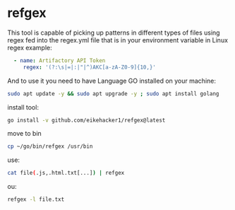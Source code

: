 # refgex
This tool is capable of picking up patterns in different types of files using regex fed into the regex.yml file that is in your environment variable in Linux
regex example:
```yaml
  - name: Artifactory API Token
     regex: '(?:\s|=|:|"|^)AKC[a-zA-Z0-9]{10,}'
```
And to use it you need to have Language GO installed on your machine:
```bash
sudo apt update -y && sudo apt upgrade -y ; sudo apt install golang
```
install tool:
```bash
go install -v github.com/eikehacker1/refgex@latest 
```
move to bin
```bash
cp ~/go/bin/refgex /usr/bin
```
use:
```bash
cat file(.js,.html.txt[...]) | refgex 
```
ou:
```bash
refgex -l file.txt 
```
